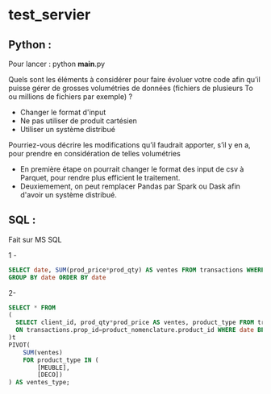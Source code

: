 # test_servier

## Python :

Pour lancer : python __main__.py

Quels sont les éléments à considérer pour faire évoluer votre code afin qu’il puisse gérer de grosses 
volumétries de données (fichiers de plusieurs To ou millions de fichiers par exemple) ?

- Changer le format d'input
- Ne pas utiliser de produit cartésien
- Utiliser un système distribué

Pourriez-vous décrire les modifications qu’il faudrait apporter, s’il y en a, pour prendre en considération de 
telles volumétries 

- En première étape on pourrait changer le format des input de csv à Parquet, pour rendre plus efficient le traitement.
- Deuxiemement, on peut remplacer Pandas par Spark ou Dask afin d'avoir un système distribué.


## SQL :

Fait sur MS SQL

1 - 
```sql
SELECT date, SUM(prod_price*prod_qty) AS ventes FROM transactions WHERE date BETWEEN '2019-01-01' AND '2019-12-31' 
GROUP BY date ORDER BY date
```
2- 

```sql
SELECT * FROM
(
  SELECT client_id, prod_qty*prod_price AS ventes, product_type FROM transactions JOIN product_nomenclature 
  ON transactions.prop_id=product_nomenclature.product_id WHERE date BETWEEN '2019-01-01' AND '2019-12-31'
)t
PIVOT(
    SUM(ventes)
    FOR product_type IN (
        [MEUBLE], 
        [DECO])
) AS ventes_type;
```
